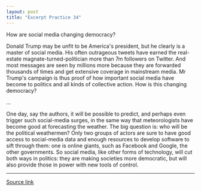 ```yaml
---
layout: post
title: "Excerpt Practice 34"
---
```


How are social media changing democracy?

Donald Trump may be unfit to be America's president, but he clearly is a master of social media. His often outrageous tweets have earned the real-estate magnate-turned-politician more than 7m followers on Twitter. And most messages are seen by millions more because they are forwarded thousands of times and get extensive coverage in mainstream media. Mr Trump's campaign is thus proof of how important social media have become to politics and all kinds of collective action. How is this changing democracy?

...

One day, say the authors, it will be possible to predict, and perhaps even trigger such social-media surges, in the same way that meteorologists have become good at forecasting the weather. The big question is: who will be the political weathermen? Only two groups of actors are sure to have good access to social-media data and enough resources to develop software to sift through them: one is online giants, such as Facebook and Google, the other governments. So social media, like other forms of technology, will cut both ways in politics: they are making societies more democratic, but will also provide those in power with new tools of control.

*************************************************************************************

[Source link][link]

[link]: http://www.economist.com/blogs/economist-explains/2016/03/economist-explains-23
